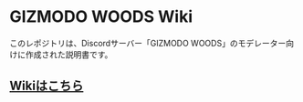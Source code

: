 # GIZMODO WOODS Wiki

このレポジトリは、Discordサーバー「GIZMODO WOODS」のモデレーター向けに作成された説明書です。

## [Wikiはこちら](https://github.com/GIZMODO-WOODS/wiki/wiki)
